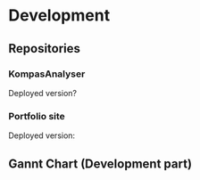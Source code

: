 # Development 


## Repositories

### KompasAnalyser

Deployed version?


### Portfolio site

Deployed version:


## Gannt Chart (Development part)
